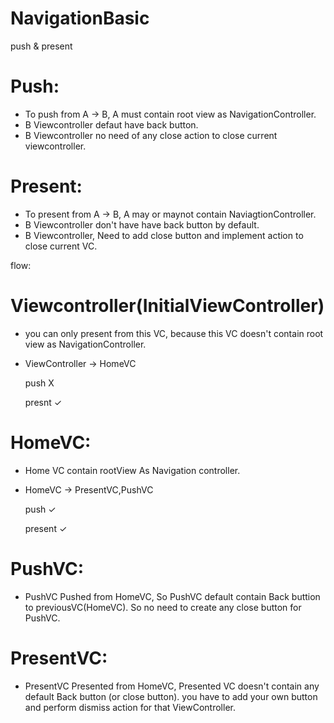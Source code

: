 # NavigationBasic
push &amp; present


# Push: 
* To push from A -> B, A must contain root view as NavigationController.
* B Viewcontroller defaut have back button.
* B Viewcontroller no need of any close action to close current viewcontroller.

# Present:
* To present from A -> B, A may or maynot contain NaviagtionController.
* B Viewcontroller don't have have back button by default.
* B Viewcontroller, Need to add close button and implement action to close current VC.


flow:

# Viewcontroller(InitialViewController)
  * you can only present from this VC, because this VC doesn't contain root view as NavigationController.

  * ViewController -> HomeVC 
  
       push   X
       
       presnt ✓
      
      
# HomeVC:
   * Home VC contain rootView As Navigation controller.
   * HomeVC -> PresentVC,PushVC
   
        push      ✓
        
        present   ✓
        
        
        
# PushVC:
   * PushVC Pushed from HomeVC, So PushVC default contain Back buttion to previousVC(HomeVC). So no need to create any close           button for PushVC.
   
# PresentVC:
   * PresentVC Presented from HomeVC, Presented VC doesn't contain any default Back button (or close button). you have to add your own button and perform dismiss action for that ViewController.
   
   
   
   ~~~~~~~~~~~~~~~~~~~~~~~~~~~~~~~~~~~~~~~~~~~~~~> THANK YOU <~~~~~~~~~~~~~~~~~~~~~~~~~~~~~~~~~~~~~~~~~~~~~~~~~~~~~~~~~~
   
      
